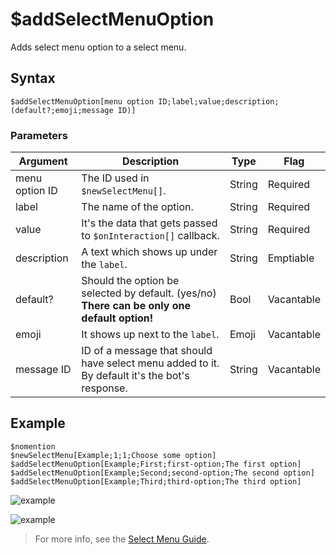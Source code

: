 # $addSelectMenuOption
Adds select menu option to a select menu.

## Syntax
```
$addSelectMenuOption[menu option ID;label;value;description;(default?;emoji;message ID)]
```
### Parameters

| Argument       | Description                                                                 | Type   | Flag       |
|----------------|-----------------------------------------------------------------------------|--------|------------|
| menu option ID | The ID used in `$newSelectMenu[]`.                                          | String | Required   |
| label          | The name of the option.                                                     | String | Required   |
| value          | It's the data that gets passed to `$onInteraction[]` callback.               | String | Required   |
| description    | A text which shows up under the `label`.                                     | String | Emptiable  |
| default?       | Should the option be selected by default. (yes/no) **There can be only one default option!** | Bool   | Vacantable |
| emoji          | It shows up next to the `label`.                                             | Emoji  | Vacantable |
| message ID     | ID of a message that should have select menu added to it. By default it's the bot's response. | String | Vacantable |


## Example
```
$nomention
$newSelectMenu[Example;1;1;Choose some option]
$addSelectMenuOption[Example;First;first-option;The first option]
$addSelectMenuOption[Example;Second;second-option;The second option]
$addSelectMenuOption[Example;Third;third-option;The third option]
```

![example](https://user-images.githubusercontent.com/113303649/209933666-9ec8ecfc-e666-4caa-b7cb-b0b3c4cdea02.png)


![example](https://user-images.githubusercontent.com/113303649/209933373-978c8ade-157f-4991-bb93-929430b4a4eb.png)



> For more info, see the [Select Menu Guide](../guides/general/interactions/selectMenus/aboutSelectMenu.md).
